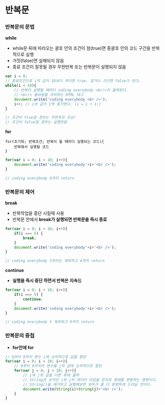 # 반복문

### 반복문의 문법

**while**

* while문 뒤에 따라오는 괄호 안의 조건이 참\(true\)면 중괄호 안의 코드 구간을 반복적으로 실행
* 거짓\(false\)면 실해되지 않음
* 종료 조건이 잘못될 경우 무한반복 또는 반복문이 실행되지 않음

```javascript
var i = 0;
// 종료조건으로 i의 값이 10보다 작다면 true, 같거나 크다면 false가 된다.
while(i < 10){
    // 반복이 실행될 때마다 coding everybody <br/>이 출력된다. 
    // <br/> 줄바꿈을 의미하는 HTML 태그
    document.write('coding everybody <br />');
    i++; // i의 값이 1씩 증가한다. (i = i + 1;)
}

// 조건이 true일 경우는 무한루프 조심!
// 조건이 false일 경우는 실행안됨  
```

**for**

```text
for(초기화; 반복조건; 반복이 될 때마다 실행되는 코드){
    반복해서 실행될 코드
}
```

```javascript
for(var i = 0; i < 10; i++){
    document.write('coding everybody'+i+'<br />');
}

// coding everybody 9까지 return
```

### 반복문의 제어

**break**

* 반복작업을 중단 시킬때 사용
* 반복문 안에서 **break가 실행되면 반복문을 즉시 종료**

```javascript
for(var i = 0; i < 10; i++){
    if(i === 5) {
        break;
    }
    document.write('coding everybody'+i+'<br />');
}

// coding everybody 5부터는 제외하고 4까지 return
```

**continue**

* **실행을 즉시 중단 하면서 반복은 지속**됨

```javascript
for(var i = 0; i < 10; i++){
    if(i === 5) {
        continue;
    }
    document.write('coding everybody'+i+'<br />');
}

// coding everybody 5 제외하고 9까지 return
```

### 반복문의 중첩

* **for안에 for**

```javascript
// 0부터 9까지 변수 i에 순차적으로 값을 할당        
for(var i = 0; i < 10; i++){
    // 0부터 9까지의 변수를 j의 값에 순차적으로 할당
    for(var j = 0; j < 10; j++){    
        // i와 j의 값을 더한 후에 출력
        // String은 숫자인 i와 j의 데이터 타입을 문자로 형태를 변환하는 명령이다. 
        // String()을 제거하고 실행해보면 의미가 좀 더 분명하게 드러날 것이다.
        document.write(String(i)+String(j)+'<br />');
    }
}
```

